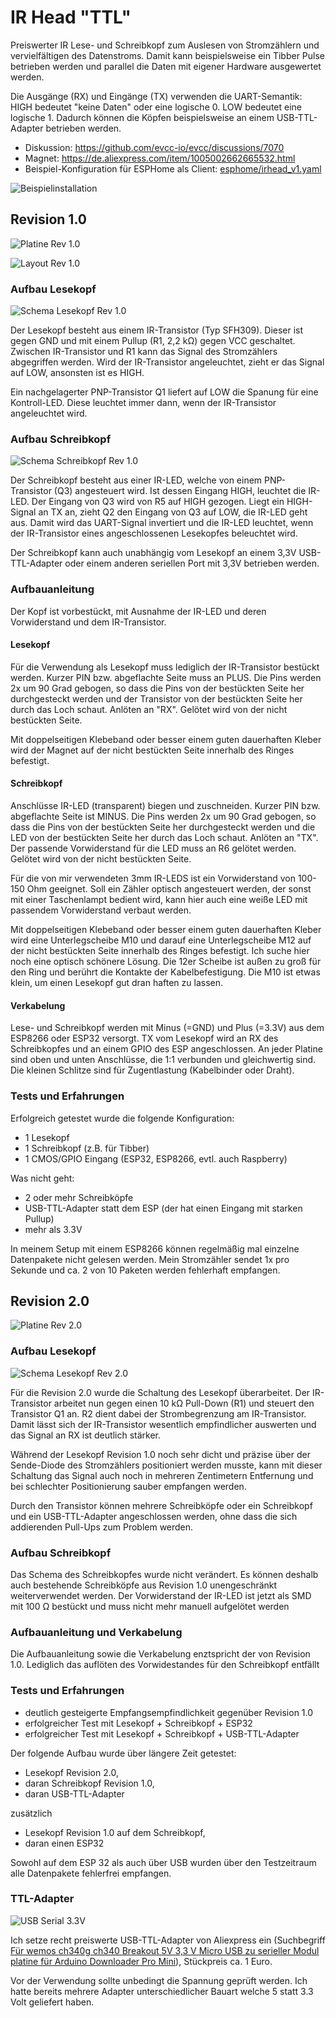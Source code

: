 # IR Head "TTL"

Preiswerter IR Lese- und Schreibkopf zum Auslesen von Stromzählern und vervielfältigen des Datenstroms. Damit kann beispielsweise ein Tibber Pulse betrieben werden und parallel die Daten mit eigener Hardware ausgewertet werden.

Die Ausgänge (RX) und Eingänge (TX) verwenden die UART-Semantik: HIGH bedeutet "keine Daten" oder eine logische 0. LOW bedeutet eine logische 1. Dadurch können die Köpfen beispielsweise an einem USB-TTL-Adapter betrieben werden.

* Diskussion: https://github.com/evcc-io/evcc/discussions/7070
* Magnet: https://de.aliexpress.com/item/1005002662665532.html
* Beispiel-Konfiguration für ESPHome als Client: [esphome/irhead_v1.yaml](esphome/irhead_v1.yaml)

![Beispielinstallation](img/im_einsatz.jpeg)

## Revision 1.0

![Platine Rev 1.0](rev1.0/platine_2d.png)

![Layout Rev 1.0](rev1.0/platinenlayout.png)

### Aufbau Lesekopf

![Schema Lesekopf Rev 1.0](rev1.0/schema_lesekopf.png)

Der Lesekopf besteht aus einem IR-Transistor (Typ SFH309). Dieser ist gegen GND und mit einem Pullup (R1, 2,2 kΩ) gegen VCC geschaltet. Zwischen IR-Transistor und R1 kann das Signal des Stromzählers abgegriffen werden. Wird der IR-Transistor angeleuchtet, zieht er das Signal auf LOW, ansonsten ist es HIGH.

Ein nachgelagerter PNP-Transistor Q1 liefert auf LOW die Spanung für eine Kontroll-LED. Diese leuchtet immer dann, wenn der IR-Transistor angeleuchtet wird.

### Aufbau Schreibkopf

![Schema Schreibkopf Rev 1.0](rev1.0/schema_schreibkopf.png)

Der Schreibkopf besteht aus einer IR-LED, welche von einem PNP-Transistor (Q3) angesteuert wird. Ist dessen Eingang HIGH, leuchtet die IR-LED. Der Eingang von Q3 wird von R5 auf HIGH gezogen. Liegt ein HIGH-Signal an TX an, zieht Q2 den Eingang von Q3 auf LOW, die IR-LED geht aus. Damit wird das UART-Signal invertiert und die IR-LED leuchtet, wenn der IR-Transistor eines angeschlossenen Lesekopfes beleuchtet wird.

Der Schreibkopf kann auch unabhängig vom Lesekopf an einem 3,3V USB-TTL-Adapter oder einem anderen seriellen Port mit 3,3V betrieben werden.

### Aufbauanleitung

Der Kopf ist vorbestückt, mit Ausnahme der IR-LED und deren Vorwiderstand und dem IR-Transistor.

#### Lesekopf 

Für die Verwendung als Lesekopf muss lediglich der IR-Transistor bestückt werden. Kurzer PIN bzw. abgeflachte Seite muss an PLUS. Die Pins werden 2x um 90 Grad gebogen, so dass die Pins von der bestückten Seite her durchgesteckt werden und der Transistor von der bestückten Seite her durch das Loch schaut. Anlöten an "RX". Gelötet wird von der nicht bestückten Seite.

Mit doppelseitigen Klebeband oder besser einem guten dauerhaften Kleber wird der Magnet auf der nicht bestückten Seite innerhalb des Ringes befestigt.

#### Schreibkopf

Anschlüsse IR-LED (transparent) biegen und zuschneiden. Kurzer PIN bzw. abgeflachte Seite ist MINUS. Die Pins werden 2x um 90 Grad gebogen, so dass die Pins von der bestückten Seite her durchgesteckt werden und die LED von der bestückten Seite her durch das Loch schaut. Anlöten an "TX". Der passende Vorwiderstand für die LED muss an R6 gelötet werden. Gelötet wird von der nicht bestückten Seite.

Für die von mir verwendeten 3mm IR-LEDS ist ein Vorwiderstand von 100-150 Ohm geeignet. Soll ein Zähler optisch angesteuert werden, der sonst mit einer Taschenlampt bedient wird, kann hier auch eine weiße LED mit passendem Vorwiderstand verbaut werden.

Mit doppelseitigen Klebeband oder besser einem guten dauerhaften Kleber wird eine Unterlegscheibe M10 und darauf eine Unterlegscheibe M12 auf der nicht bestückten Seite innerhalb des Ringes befestigt. Ich suche hier noch eine optisch schönere Lösung. Die 12er Scheibe ist außen zu groß für den Ring und berührt die Kontakte der Kabelbefestigung. Die M10 ist etwas klein, um einen Lesekopf gut dran haften zu lassen.

#### Verkabelung

Lese- und Schreibkopf werden mit Minus (=GND) und Plus (=3.3V) aus dem ESP8266 oder ESP32 versorgt. TX vom Lesekopf wird an RX des Schreibkopfes und an einem GPIO des ESP angeschlossen. An jeder Platine sind oben und unten Anschlüsse, die 1:1 verbunden und gleichwertig sind. Die kleinen Schlitze sind für Zugentlastung (Kabelbinder oder Draht).


### Tests und Erfahrungen

Erfolgreich getestet wurde die folgende Konfiguration:

* 1 Lesekopf
* 1 Schreibkopf (z.B. für Tibber)
* 1 CMOS/GPIO Eingang (ESP32, ESP8266, evtl. auch Raspberry)

Was nicht geht:
* 2 oder mehr Schreibköpfe
* USB-TTL-Adapter statt dem ESP (der hat einen Eingang mit starken Pullup)
* mehr als 3.3V

In meinem Setup mit einem ESP8266 können regelmäßig mal einzelne Datenpakete nicht gelesen werden. Mein Stromzähler sendet 1x pro Sekunde und ca. 2 von 10 Paketen werden fehlerhaft empfangen.

## Revision 2.0

![Platine Rev 2.0](rev2.0/platine_2d.png)

### Aufbau Lesekopf

![Schema Lesekopf Rev 2.0](rev2.0/schema_lesekopf.png)

Für die Revision 2.0 wurde die Schaltung des Lesekopf überarbeitet. Der IR-Transistor arbeitet nun gegen einen 10 kΩ Pull-Down (R1) und steuert den Transistor Q1 an. R2 dient dabei der Strombegrenzung am IR-Transistor. Damit lässt sich der IR-Transistor wesentlich empfindlicher auswerten und das Signal an RX ist deutlich stärker.

Während der Lesekopf Revision 1.0 noch sehr dicht und präzise über der Sende-Diode des Stromzählers positioniert werden musste, kann mit dieser Schaltung das Signal auch noch in mehreren Zentimetern Entfernung und bei schlechter Positionierung sauber empfangen werden.

Durch den Transistor können mehrere Schreibköpfe oder ein Schreibkopf und ein USB-TTL-Adapter angeschlossen werden, ohne dass die sich addierenden Pull-Ups zum Problem werden.

### Aufbau Schreibkopf

Das Schema des Schreibkopfes wurde nicht verändert. Es können deshalb auch bestehende Schreibköpfe aus Revision 1.0 unengeschränkt weiterverwendet werden. Der Vorwiderstand der IR-LED ist jetzt als SMD mit 100 Ω bestückt und muss nicht mehr manuell aufgelötet werden

### Aufbauanleitung und Verkabelung

Die Aufbauanleitung sowie die Verkabelung enztspricht der von Revision 1.0. Lediglich das auflöten des Vorwidestandes für den Schreibkopf entfällt

### Tests und Erfahrungen

* deutlich gesteigerte Empfangsempfindlichkeit gegenüber Revision 1.0
* erfolgreicher Test mit Lesekopf + Schreibkopf + ESP32
* erfolgreicher Test mit Lesekopf + Schreibkopf + USB-TTL-Adapter

Der folgende Aufbau wurde über längere Zeit getestet:

* Lesekopf Revision 2.0,
* daran Schreibkopf Revision 1.0,
* daran USB-TTL-Adapter

zusätzlich
* Lesekopf Revision 1.0 auf dem Schreibkopf,
* daran einen ESP32

Sowohl auf dem ESP 32 als auch über USB wurden über den Testzeitraum alle Datenpakete fehlerfrei empfangen.


### TTL-Adapter

![USB Serial 3.3V](img/usbserial.jpeg)

Ich setze recht preiswerte USB-TTL-Adapter von Aliexpress ein (Suchbegriff [Für wemos ch340g ch340 Breakout 5V 3,3 V Micro USB zu serieller Modul platine für Arduino Downloader Pro Mini](https://de.aliexpress.com/item/1005006102082378.html)), Stückpreis ca. 1 Euro.

Vor der Verwendung sollte unbedingt die Spannung geprüft werden. Ich hatte bereits mehrere Adapter unterschiedlicher Bauart welche 5 statt 3.3 Volt geliefert haben.

